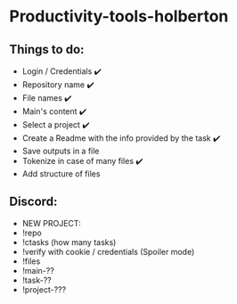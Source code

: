 # Productivity-tools-holberton
## Things to do:
* Login / Credentials ✔️
* Repository name ✔️
* File names ✔️
* Main's content ✔️
* Select a project ✔️
* Create a Readme with the info provided by the task ✔️
* Save outputs in a file
* Tokenize in case of many files ✔️
* Add structure of files


## Discord:
* NEW PROJECT:
* !repo
* !ctasks (how many tasks)
* !verify with cookie / credentials (Spoiler mode)
* !files
* !main-??
* !task-??
* !project-???
